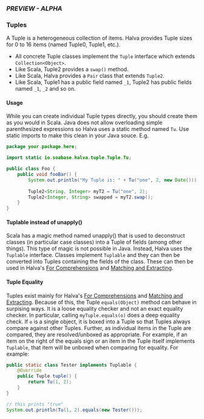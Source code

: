 ### *PREVIEW - ALPHA*

### Tuples

A Tuple is a heterogeneous collection of items. Halva provides Tuple sizes for 0 to 16 items (named Tuple0, Tuple1, etc.). 

* All concrete Tuple classes implement the `Tuple` interface which extends `Collection<Object>`. 
* Like Scala, Tuple2 provides a `swap()` method. 
* Like Scala, Halva provides a `Pair` class that extends `Tuple2`.
* Like Scala, Tuple1 has a public field named `_1`, Tuple2 has public fields named `_1`, `_2` and so on.

#### Usage

While you can create individual Tuple types directly, you should create them as you would in Scala. Java does not allow overloading simple parenthesized expressions so Halva uses a static method named `Tu`. Use static imports to make this clean in your Java souce. E.g.

```java
package your.package.here;

import static io.soabase.halva.tuple.Tuple.Tu;

public class Foo {
    public void fooBar() {
        System.out.println("My Tuple is: " + Tu("one", 2, new Date()));
    
        Tuple2<String, Integer> myT2 = Tu("one", 2);
        Tuple2<Integer, String> swapped = myT2.swap();
    }
}
```

#### Tuplable instead of unapply()

Scala has a magic method named unapply() that is used to deconstruct classes (in particular case classes) into a Tuple of fields (among other things). This type of magic is not possible in Java. Instead, Halva uses the `Tuplable` interface. Classes implement `Tuplable` and they can then be converted into Tuples containing the fields of the class. These can then be used in Halva's [For Comprehensions](../comprehension/README.md) and [Matching and Extracting](../matcher/README.md).

#### Tuple Equality

Tuples exist mainly for Halva's [For Comprehensions](../comprehension/README.md) and [Matching and Extracting](../matcher/README.md). Because of this, the Tuple `equals(Object)` method can behave in surpising ways. It is a loose equality checker and not an exact equality checker. In particular, calling `myTuple.equals(o)` does a deep equality check. If `o` is a single object, it is boxed into a Tuple so that Tuples always compare against other Tuples. Further, as individual items in the Tuple are compared, they are resolved/unboxed as appropriate. For example, if an item on the right of the equals sign or an item in the Tuple itself implements `Tuplable`, that item will be unboxed when comparing for equality. For example:

```java
public static class Tester implements Tuplable {
    @Override
    public Tuple tuple() {
        return Tu(1, 2);
    }
}

// this prints "true"
System.out.println(Tu(1, 2).equals(new Tester()));
```
